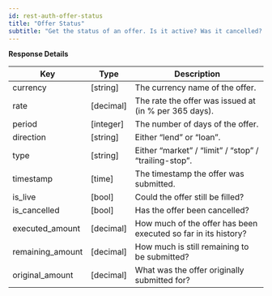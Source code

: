 ```yaml
---
id: rest-auth-offer-status
title: "Offer Status"
subtitle: "Get the status of an offer. Is it active? Was it cancelled? To what extent has it been executed? etc."
---
```


**Response Details**

Key | Type | Description
--|--|--
currency  |  [string]  |  The currency name of the offer.
rate  |  [decimal]  |  The rate the offer was issued at (in % per 365 days).
period  |  [integer]  |  The number of days of the offer.
direction  |  [string]  |  Either “lend” or “loan”.
type  |  [string]  |  Either “market” / “limit” / “stop” / “trailing-stop”.
timestamp  |  [time]  |  The timestamp the offer was submitted.
is_live  |  [bool]  |  Could the offer still be filled?
is_cancelled  |  [bool]  |  Has the offer been cancelled?
executed_amount  |  [decimal]  |  How much of the offer has been executed so far in its history?
remaining_amount  |  [decimal]  |  How much is still remaining to be submitted?
original_amount  |  [decimal]  |  What was the offer originally submitted for?
